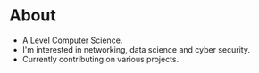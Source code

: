 # About

 
- A Level Computer Science.
- I'm interested in networking, data science and cyber security.
- Currently contributing on various projects.
